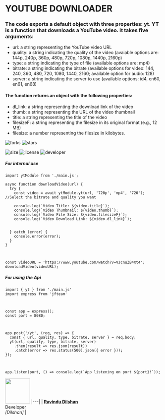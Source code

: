 # YOUTUBE DOWNLOADER

### The code exports a default object with three properties: yt. YT is a function that downloads a YouTube video. It takes five arguments:

* url: a string representing the YouTube video URL
* quality: a string indicating the quality of the video (avaiable options are: 144p, 240p, 360p, 480p, 720p, 1080p, 1440p, 2160p)
* type: a string indicating the type of file (available options are: mp4)
* bitrate: a string indicating the bitrate (available options for video: 144, 240, 360, 480, 720, 1080, 1440, 2160; available option for audio: 128)
* server: a string indicating the server to use (available options: id4, en60, en61, en68)



#### The function returns an object with the following properties:

* dl_link: a string representing the download link of the video
* thumb: a string representing the URL of the video thumbnail
* title: a string representing the title of the video
* filesizeF: a string representing the filesize in its original format (e.g., 12 MB)
* filesize: a number representing the filesize in kilobytes.


![forks](https://img.shields.io/github/forks/ravindudil5han/youtube-video-downloader-and-api?label=Forks&style=social)
![stars](https://img.shields.io/github/stars/ravindudil5han/youtube-video-downloader-and-api?style=social)

![size](https://img.shields.io/github/repo-size/ravindudil5han/youtube-video-downloader-and-api?color=purple&label=Repo%20Size&style=plastic)
![license](https://img.shields.io/github/license/ravindudil5han/youtube-video-downloader-and-api?color=purple&label=License&style=plastic)
![developer](https://img.shields.io/static/v1?label=Author&message=Dilshan&color=purple&style=plastic)


##### For internal use

```
import ytModule from './main.js';

async function downloadVideo(url) {
  try {
    const video = await ytModule.yt(url, '720p', 'mp4', '720'); //Select the bitrate and quality you want
  
    console.log(`Video Title: ${video.title}`);
    console.log(`Video Thumbnail: ${video.thumb}`);
    console.log(`Video File Size: ${video.filesizeF}`);
    console.log(`Video Download Link: ${video.dl_link}`);

    
  } catch (error) {
    console.error(error);
  }
}



const videoURL = 'https://www.youtube.com/watch?v=VJcnuZB4Xt4';
downloadVideo(videoURL);
```

##### For using the Api

```
import { yt } from './main.js'
import express from 'jfteam'



const app = express();
const port = 8080;



app.post('/yt', (req, res) => {
  const { url, quality, type, bitrate, server } = req.body;
  yt(url, quality, type, bitrate, server)
    .then(result => res.json(result))
    .catch(error => res.status(500).json({ error }));
});



app.listen(port, () => console.log(`App listening on port ${port}!`));
```



<a href="https://testinghuththo.rf.gd"><img src="https://avatars.githubusercontent.com/u/90592440?v=4" width=80 height=80></a>
|---|
| **[Ravindu Dilshan ](https://github.com/ravindudil5han)**</br>Developer</br>*[Dilshan]* |

